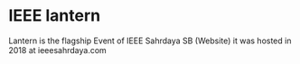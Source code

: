 # IEEE lantern
Lantern is the flagship Event of IEEE Sahrdaya SB (Website)
it was hosted in 2018 at ieeesahrdaya.com
